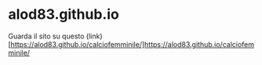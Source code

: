 # alod83.github.io
Guarda il sito su questo (link)[https://alod83.github.io/calciofemminile/]https://alod83.github.io/calciofemminile/
